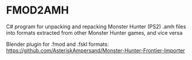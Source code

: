 # FMOD2AMH
C# program for unpacking and repacking Monster Hunter (PS2) .amh files into formats extracted from other Monster Hunter games, and vice versa


Blender plugin for .fmod and .fskl formats: https://github.com/AsteriskAmpersand/Monster-Hunter-Frontier-Importer
